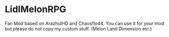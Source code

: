 LidlMelonRPG
============

Fan Mod based on ArazhulHD and Chaosflo44.
You can use it for your mod but please do not copy 
my custom stuff. (Melon Land Dimension etc.)
